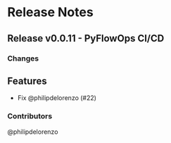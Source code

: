 # Release Notes

## Release v0.0.11 - PyFlowOps CI/CD

### Changes

##  Features

- Fix @philipdelorenzo (#22)

### Contributors
@philipdelorenzo  

